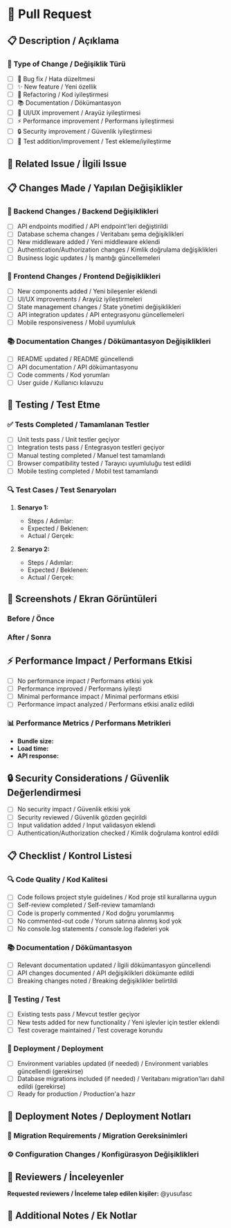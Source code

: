 # 🚀 Pull Request

## 📋 Description / Açıklama

<!-- Bu PR'da neler değişti? Kısa ve net açıklama -->

### 🎯 Type of Change / Değişiklik Türü

- [ ] 🐛 Bug fix / Hata düzeltmesi
- [ ] ✨ New feature / Yeni özellik
- [ ] 🔄 Refactoring / Kod iyileştirmesi
- [ ] 📚 Documentation / Dökümantasyon
- [ ] 🎨 UI/UX improvement / Arayüz iyileştirmesi
- [ ] ⚡ Performance improvement / Performans iyileştirmesi
- [ ] 🔒 Security improvement / Güvenlik iyileştirmesi
- [ ] 🧪 Test addition/improvement / Test ekleme/iyileştirme

## 🔗 Related Issue / İlgili Issue

<!-- Closes #123, Fixes #456, Related to #789 -->

## 📋 Changes Made / Yapılan Değişiklikler

### 🚀 Backend Changes / Backend Değişiklikleri
- [ ] API endpoints modified / API endpoint'leri değiştirildi
- [ ] Database schema changes / Veritabanı şema değişiklikleri
- [ ] New middleware added / Yeni middleware eklendi
- [ ] Authentication/Authorization changes / Kimlik doğrulama değişiklikleri
- [ ] Business logic updates / İş mantığı güncellemeleri

### 🎨 Frontend Changes / Frontend Değişiklikleri
- [ ] New components added / Yeni bileşenler eklendi
- [ ] UI/UX improvements / Arayüz iyileştirmeleri
- [ ] State management changes / State yönetimi değişiklikleri
- [ ] API integration updates / API entegrasyonu güncellemeleri
- [ ] Mobile responsiveness / Mobil uyumluluk

### 📚 Documentation Changes / Dökümantasyon Değişiklikleri
- [ ] README updated / README güncellendi
- [ ] API documentation / API dökümantasyonu
- [ ] Code comments / Kod yorumları
- [ ] User guide / Kullanıcı kılavuzu

## 🧪 Testing / Test Etme

### ✅ Tests Completed / Tamamlanan Testler
- [ ] Unit tests pass / Unit testler geçiyor
- [ ] Integration tests pass / Entegrasyon testleri geçiyor
- [ ] Manual testing completed / Manuel test tamamlandı
- [ ] Browser compatibility tested / Tarayıcı uyumluluğu test edildi
- [ ] Mobile testing completed / Mobil test tamamlandı

### 🔍 Test Cases / Test Senaryoları

<!-- Test edilen senaryoları listeleyin -->

1. **Senaryo 1:**
   - Steps / Adımlar: 
   - Expected / Beklenen: 
   - Actual / Gerçek: 

2. **Senaryo 2:**
   - Steps / Adımlar: 
   - Expected / Beklenen: 
   - Actual / Gerçek: 

## 📸 Screenshots / Ekran Görüntüleri

<!-- Before/After screenshots varsa ekleyin -->

### Before / Önce
<!-- Eski halin ekran görüntüsü -->

### After / Sonra  
<!-- Yeni halin ekran görüntüsü -->

## ⚡ Performance Impact / Performans Etkisi

- [ ] No performance impact / Performans etkisi yok
- [ ] Performance improved / Performans iyileşti
- [ ] Minimal performance impact / Minimal performans etkisi
- [ ] Performance impact analyzed / Performans etkisi analiz edildi

### 📊 Performance Metrics / Performans Metrikleri

<!-- Varsa performans ölçümleri -->

- **Bundle size:** <!-- Before: X MB, After: Y MB -->
- **Load time:** <!-- Before: X ms, After: Y ms -->
- **API response:** <!-- Before: X ms, After: Y ms -->

## 🔒 Security Considerations / Güvenlik Değerlendirmesi

- [ ] No security impact / Güvenlik etkisi yok
- [ ] Security reviewed / Güvenlik gözden geçirildi
- [ ] Input validation added / Input validasyon eklendi
- [ ] Authentication/Authorization checked / Kimlik doğrulama kontrol edildi

## 📋 Checklist / Kontrol Listesi

### 🔍 Code Quality / Kod Kalitesi
- [ ] Code follows project style guidelines / Kod proje stil kurallarına uygun
- [ ] Self-review completed / Self-review tamamlandı
- [ ] Code is properly commented / Kod doğru yorumlanmış
- [ ] No commented-out code / Yorum satırına alınmış kod yok
- [ ] No console.log statements / console.log ifadeleri yok

### 📚 Documentation / Dökümantasyon
- [ ] Relevant documentation updated / İlgili dökümantasyon güncellendi
- [ ] API changes documented / API değişiklikleri dökümante edildi
- [ ] Breaking changes noted / Breaking değişiklikler belirtildi

### 🧪 Testing / Test
- [ ] Existing tests pass / Mevcut testler geçiyor
- [ ] New tests added for new functionality / Yeni işlevler için testler eklendi
- [ ] Test coverage maintained / Test coverage korundu

### 🚀 Deployment / Deployment
- [ ] Environment variables updated (if needed) / Environment variables güncellendi (gerekirse)
- [ ] Database migrations included (if needed) / Veritabanı migration'ları dahil edildi (gerekirse)
- [ ] Ready for production / Production'a hazır

## 🎯 Deployment Notes / Deployment Notları

<!-- Özel deployment adımları varsa buraya yazın -->

### 🔄 Migration Requirements / Migration Gereksinimleri

<!-- Veritabanı migration'ları veya özel adımlar -->

### ⚙️ Configuration Changes / Konfigürasyon Değişiklikleri

<!-- Environment variable'lar veya config değişiklikleri -->

## 👥 Reviewers / İnceleyenler

<!-- @yusufasc veya diğer reviewer'ları mention edin -->

**Requested reviewers / İnceleme talep edilen kişiler:** @yusufasc

## 📝 Additional Notes / Ek Notlar

<!-- Diğer önemli bilgiler, gelecek planlar, limitasyonlar -->
